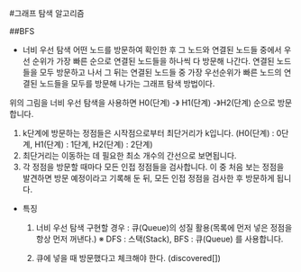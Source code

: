 #그래프 탐색 알고리즘

##BFS

- 너비 우선 탐색
    어떤 노드를 방문하여 확인한 후 그 노드와 연결된 노드들 중에서 우선 순위가 가장 빠른 순으로 연결된 노드들을 하나씩 다 방문해 나간다. 연결된 노드들을 모두 방문하고 나서 그 뒤는 연결된 노드들 중 가장 우선순위가 빠른 노드의 연결된 노드들을 모두를 방문해 나가는 그래프 탐색 방법이다.






위의 그림을 너비 우선 탐색을 사용하면 H0(단계) -》 H1(단계) -》H2(단계) 순으로 방문합니다.



1. k단계에 방문하는 정점들은 시작점으로부터 최단거리가 k입니다. (H0(단계) : 0단계,  H1(단계) : 1단계, H2(단계) : 2단계)
2. 최단거리는 이동하는 데 필요한 최소 개수의 간선으로 보면됩니다.
3. 각 정점을 방문할 때마다 모든 인접 정점들을 검사합니다. 이 중 처음 보는 정점을 발견하면 방문 예정이라고 기록해 둔 뒤, 모든 인접 정점을 검사한 후 방문하게 됩니다.



- 특징

    1. 너비 우선 탐색 구현할 경우 : 큐(Queue)의 성질 활용(목록에 먼저 넣은 정점을 항상 먼저 꺼낸다.)
    ※ DFS : 스택(Stack), BFS : 큐(Queue) 를 사용합니다.
    
    2. 큐에 넣을 때 방문했다고 체크해야 한다. (discovered[])
